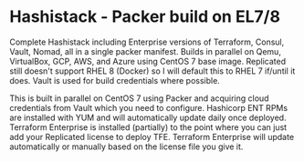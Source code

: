 # Hashistack - Packer build on EL7/8
Complete Hashistack including Enterprise versions of Terraform, Consul, Vault, Nomad, all in a single packer manifest.  Builds in parallel on Qemu, VirtualBox, GCP, AWS, and Azure using CentOS 7 base image.  Replicated still doesn't support RHEL 8 (Docker) so I will default this to RHEL 7 if/until it does.  Vault is used for build credentials where possible.

This is built in parallel on CentOS 7 using Packer and acquiring cloud credentials from Vault which you need to configure.  Hashicorp ENT RPMs are installed with YUM and will automatically update daily once deployed.  Terraform Enterprise is installed (partially) to the point where you can just add your Replicated license to deploy TFE.  Terraform Enterprise will update automatically or manually based on the license file you give it.
